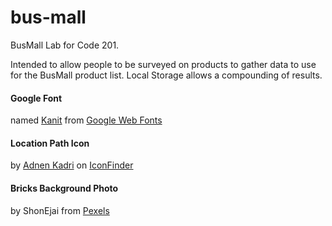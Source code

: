 # bus-mall
BusMall Lab for Code 201.

Intended to allow people to be surveyed on products to gather data to use for the BusMall product list. Local Storage allows a compounding of results.

#### Google Font 
named [Kanit](https://fonts.google.com/specimen/Kanit?selection.family=Kanit) from [Google Web Fonts](https://fonts.google.com/)

#### Location Path Icon 
by [Adnen Kadri](https://www.iconfinder.com/iconsets/navigation-and-mapping-1) on [IconFinder](https://www.iconfinder.com/)

#### Bricks Background Photo 
by ShonEjai from [Pexels](https://www.pexels.com/)